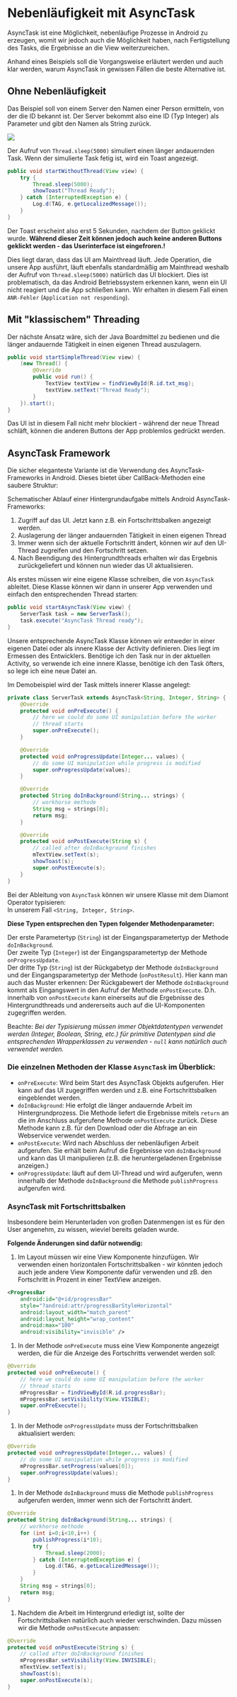 # Nebenläufigkeit mit AsyncTask
AsyncTask ist eine Möglichkeit, nebenläufige Prozesse in Android zu erzeugen, womit wir jedoch auch die Möglichkeit haben, nach Fertigstellung des Tasks, die Ergebnisse an die View weiterzureichen.

Anhand eines Beispiels soll die Vorgangsweise erläutert werden und auch klar werden, warum AsyncTask in gewissen Fällen die beste Alternative ist.

## Ohne Nebenläufigkeit

Das Beispiel soll von einem Server den Namen einer Person ermitteln, von der die ID bekannt ist. Der Server bekommt also eine ID (Typ Integer) als Parameter und gibt den Namen als String zurück.

![](assets/080_AsyncTask-4da44bc9.png)

Der Aufruf von `Thread.sleep(5000)` simuliert einen länger andauernden Task. Wenn der simulierte Task fetig ist, wird ein Toast angezeigt.

```java
public void startWithoutThread(View view) {
    try {
        Thread.sleep(5000);
        showToast("Thread Ready");
    } catch (InterruptedException e) {
        Log.d(TAG, e.getLocalizedMessage());
    }
}
```
Der Toast erscheint also erst 5 Sekunden, nachdem der Button geklickt wurde. __Während dieser Zeit können jedoch auch keine anderen Buttons geklickt werden - das Userinterface ist eingefroren.!__

Dies liegt daran, dass das UI am Mainthread läuft. Jede Operation, die unsere App ausführt, läuft ebenfalls standardmäßig am Mainthread weshalb der Aufruf von `Thread.sleep(5000)` natürlich das UI blockiert. Dies ist problematisch, da das Android Betriebssystem erkennen kann, wenn ein UI nicht reagiert und die App schließen kann. Wir erhalten in diesem Fall einen `ANR-Fehler` (`Application not responding`).

## Mit "klassischem" Threading

Der nächste Ansatz wäre, sich der Java Boardmittel zu bedienen und die länger andauernde Tätigkeit in einen eigenen Thread auszulagern.

```java
public void startSimpleThread(View view) {
    (new Thread() {
        @Override
        public void run() {
            TextView textView = findViewById(R.id.txt_msg);
            textView.setText("Thread Ready");
        }
    }).start();
}
```
Das UI ist in diesem Fall nicht mehr blockiert - während der neue Thread schläft, können die anderen Buttons der App problemlos gedrückt werden.

## AsyncTask Framework

Die sicher eleganteste Variante ist die Verwendung des AsyncTask-Frameworks in Android. Dieses bietet über CallBack-Methoden eine saubere Struktur:

Schematischer Ablauf einer Hintergrundaufgabe mittels Android AsyncTask-Frameworks:

 1. Zugriff auf das UI. Jetzt kann z.B. ein Fortschrittsbalken angezeigt werden.
 1. Auslagerung der länger andauernden Tätigkeit in einen eigenen Thread
 1. Immer wenn sich der aktuelle Fortschritt ändert, können wir auf den UI-Thread zugreifen und den Fortschritt setzen.
 1. Nach Beendigung des Hintergrundthreads erhalten wir das Ergebnis zurückgeliefert und können nun wieder das UI aktualisieren.

Als erstes müssen wir eine eigene Klasse schreiben, die von `AsyncTask` ableitet. Diese Klasse können wir dann in unserer App verwenden und einfach den entsprechenden Thread starten:

```java
public void startAsyncTask(View view) {
    ServerTask task = new ServerTask();
    task.execute("AsyncTask Thread ready");
}
```

Unsere entsprechende AsyncTask Klasse können wir entweder in einer eigenen Datei oder als innere Klasse der Activity definieren. Dies liegt im Ermessen des Entwicklers. Benötige ich den Task nur in der aktuellen Activity, so verwende ich eine innere Klasse, benötige ich den Task öfters, so lege ich eine neue Datei an.

Im Demobeispiel wird der Task mittels innerer Klasse angelegt:

```java
private class ServerTask extends AsyncTask<String, Integer, String> {
    @Override
    protected void onPreExecute() {
        // here we could do some UI manipulation before the worker
        // thread starts
        super.onPreExecute();
    }

    @Override
    protected void onProgressUpdate(Integer... values) {
        // do some UI manipulation while progress is modified
        super.onProgressUpdate(values);
    }

    @Override
    protected String doInBackground(String... strings) {
        // workhorse methode
        String msg = strings[0];
        return msg;
    }

    @Override
    protected void onPostExecute(String s) {
        // called after doInBackground finishes        
        mTextView.setText(s);
        showToast(s);
        super.onPostExecute(s);
    }
}
```
Bei der Ableitung von `AsyncTask` können wir unsere Klasse mit dem Diamont Operator typisieren:  
In unserem Fall `<String, Integer, String>`.

__Diese Typen entsprechen den Typen folgender Methodenparameter:__

Der erste Parametertyp (`String`) ist der Eingangsparametertyp der Methode `doInBackground`.  
Der zweite Typ (`Integer`) ist der Eingangsparametertyp der Methode `onProgressUpdate`.  
Der dritte Typ (`String`) ist der Rückgabetyp der Methode `doInBackground` und der Eingangsparametertyp der Methode (`onPostResult`). Hier kann man auch das Muster erkennen: Der Rückgabewert der Methode `doInBackground` kommt als Eingangswert in den Aufruf der Methode `onPostExecute`. D.h. innerhalb von `onPostExecute` kann einerseits auf die Ergebnisse des Hintergrundthreads und andererseits auch auf die UI-Komponenten zugegriffen werden.

Beachte: _Bei der Typisierung müssen immer Objektdatentypen verwendet werden (Integer, Boolean, String, etc.) für primitive Datentypen sind die entsprechenden Wrapperklassen zu verwenden - `null` kann natürlich auch verwendet werden._

### Die einzelnen Methoden der Klasse `AsyncTask` im Überblick:

 - `onPreExecute`: Wird beim Start des AsyncTask Objekts aufgerufen. Hier kann auf das UI zugegriffen werden und z.B. eine Fortschrittsbalken eingeblendet werden.
 - `doInBackground`: Hie erfolgt die länger andauernde Arbeit im Hintergrundprozess. Die Methode liefert die Ergebnisse mitels `return` an die im Anschluss aufgerufene Methode `onPostExecute` zurück. Diese Methode kann z.B. für den Download oder die Abfrage an ein Webservice verwendet werden.
 - `onPostExecute`: Wird nach Abschluss der nebenläufigen Arbeit aufgerufen. Sie erhält beim Aufruf die Ergebnisse von `doInBackground` und kann das UI manipulieren (z.B. die heruntergeladenen Ergebnisse anzeigen.)
 - `onProgressUpdate`: läuft auf dem UI-Thread und wird aufgerufen, wenn innerhalb der Methode `doInBackground` die Methode `publishProgress` aufgerufen wird.

### AsyncTask mit Fortschrittsbalken

Insbesondere beim Herunterladen von großen Datenmengen ist es für den User angenehm, zu wissen, wieviel bereits geladen wurde.

__Folgende Änderungen sind dafür notwendig:__

1. Im Layout müssen wir eine View Komponente hinzufügen. Wir verwenden einen horizontalen Fortschrittsbalken - wir könnten jedoch auch jede andere View Komponente dafür verwenden und zB. den Fortschritt in Prozent in einer TextView anzeigen.

```xml
<ProgressBar
    android:id="@+id/progressBar"
    style="?android:attr/progressBarStyleHorizontal"
    android:layout_width="match_parent"
    android:layout_height="wrap_content"
    android:max="100"
    android:visibility="invisible" />
```

1. In der Methode `onPreExecute` muss eine View Komponente angezeigt werden, die für die Anzeige des Fortschritts verwendet werden soll:

```java
@Override
protected void onPreExecute() {
    // here we could do some UI manipulation before the worker
    // thread starts
    mProgressBar = findViewById(R.id.progressBar);
    mProgressBar.setVisibility(View.VISIBLE);
    super.onPreExecute();
}
```
1. In der Methode `onProgressUpdate` muss der Fortschrittsbalken aktualisiert werden:

```java
@Override
protected void onProgressUpdate(Integer... values) {
    // do some UI manipulation while progress is modified
    mProgressBar.setProgress(values[0]);
    super.onProgressUpdate(values);
}
```
1. In der Methode `doInBackground` muss die Methode `publishProgress` aufgerufen werden, immer wenn sich der Fortschritt ändert.

```java
@Override
protected String doInBackground(String... strings) {
    // workhorse methode
    for (int i=0;i<10,i++) {
        publishProgress(i*10);
        try {
            Thread.sleep(2000);
        } catch (InterruptedException e) {
            Log.d(TAG, e.getLocalizedMessage());
        }
    }
    String msg = strings[0];
    return msg;
}
```
1. Nachdem die Arbeit im Hintergrund erledigt ist, sollte der Fortschrittsbalken natürlich auch wieder verschwinden. Dazu müssen wir die Methode `onPostExecute` anpassen:

```java
@Override
protected void onPostExecute(String s) {
    // called after doInBackground finishes
    mProgressBar.setVisibility(View.INVISIBLE);
    mTextView.setText(s);
    showToast(s);
    super.onPostExecute(s);
}
```
